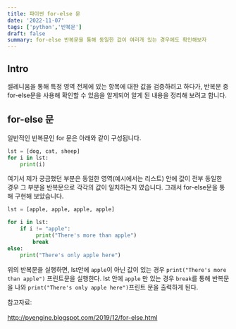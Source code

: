```yaml
---
title: 파이썬 for-else 문
date: '2022-11-07'
tags: ['python','반복문']
draft: false
summary: for-else 반복문을 통해 동일한 값이 여러개 있는 경우에도 확인해보자
---
```


## Intro 

셀레니움을 통해 특정 영역 전체에 있는 항목에 대한 값을 검증하려고 하다가, 반복문 중 for-else문을 사용해 확인할 수 있음을 알게되어 알게 된 내용을 정리해 보려고 합니다.

## for-else 문 

일반적인 반복문인 for 문은 아래와 같이 구성됩니다.

```python
lst = [dog, cat, sheep]
for i in lst:
    print(i)
```

여기서 제가 궁금했던 부분은 동일한 영역(예시에서는 리스트) 안에 값이 전부 동일한 경우 그 부분을 반복문으로 각각의 값이 일치하는지 였습니다. 그래서 for-else문을 통해 구현해 보았습니다.

```python
lst = [apple, apple, apple, apple]

for i in lst:
    if i != "apple":
         print("There's more than apple")
        break
else:
    print("There's only apple here")
```
위의 반복문을 실행하면,
lst안에 `apple`이 아닌 값이 있는 경우 `print("There's more than apple")` 프린트문을 실행한다. 
lst 안에 `apple` 만 있는 경우 `break`를 통해 반복문을 나와 `print("There's only apple here")`프린트 문을 출력하게 된다.

참고자료:<br></br> http://pyengine.blogspot.com/2019/12/for-else.html
